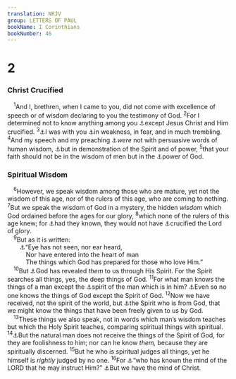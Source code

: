 ```yaml
---
translation: NKJV
group: LETTERS OF PAUL
bookName: I Corinthians 
bookNumber: 46
---
```


<div class="title"><h1>2</h1><h3>Christ Crucified</h3></div>
<span class="verse 1co_2_1"> <sup>1</sup>And I, brethren, when I came to you, did not come with excellence of speech or of wisdom declaring to you the testimony of God. </span>
<span class="verse 1co_2_2"><sup>2</sup>For I determined not to know anything among you <a data-toggle="tooltip" data-placement="bottom" title="1 Cor. 1:23; Gal. 6:14">⚓</a>except Jesus Christ and Him crucified. </span>
<span class="verse 1co_2_3"><sup>3</sup><a data-toggle="tooltip" data-placement="bottom" title="Acts 18:1">⚓</a>I was with you <a data-toggle="tooltip" data-placement="bottom" title="(2 Cor. 4:7)">⚓</a>in weakness, in fear, and in much trembling. </span>
<span class="verse 1co_2_4"><sup>4</sup>And my speech and my preaching <a data-toggle="tooltip" data-placement="bottom" title="2 Pet. 1:16">⚓</a><i>were</i> not with persuasive words of human wisdom, <a data-toggle="tooltip" data-placement="bottom" title="Rom. 15:19; 1 Cor. 4:20">⚓</a>but in demonstration of the Spirit and of power, </span>
<span class="verse 1co_2_5"><sup>5</sup>that your faith should not be in the wisdom of men but in the <a data-toggle="tooltip" data-placement="bottom" title="Rom. 1:16; 1 Thess. 1:5">⚓</a>power of God.<br/></span>
<div class="title"><h3>Spiritual Wisdom</h3></div>
<span class="verse 1co_2_6"> <sup>6</sup>However, we speak wisdom among those who are mature, yet not the wisdom of this age, nor of the rulers of this age, who are coming to nothing. </span>
<span class="verse 1co_2_7"><sup>7</sup>But we speak the wisdom of God in a mystery, the hidden <i>wisdom</i> which God ordained before the ages for our glory, </span>
<span class="verse 1co_2_8"><sup>8</sup>which none of the rulers of this age knew; for <a data-toggle="tooltip" data-placement="bottom" title="Luke 23:34">⚓</a>had they known, they would not have <a data-toggle="tooltip" data-placement="bottom" title="Matt. 27:33–50">⚓</a>crucified the Lord of glory.<br/></span>
<span class="verse 1co_2_9"> <sup>9</sup>But as it is written:<br/>  <a data-toggle="tooltip" data-placement="bottom" title="(Is. 64:4; 65:17)">⚓</a>“Eye has not seen, nor ear heard,<br/>   Nor have entered into the heart of man<br/>   The things which God has prepared for those who love Him.”<br/></span>
<span class="verse 1co_2_10"> <sup>10</sup>But <a data-toggle="tooltip" data-placement="bottom" title="Matt. 11:25; 13:11; 16:17; (Gal. 1:12; Eph. 3:3, 5)">⚓</a>God has revealed <i>them</i> to us through His Spirit. For the Spirit searches all things, yes, the deep things of God. </span>
<span class="verse 1co_2_11"><sup>11</sup>For what man knows the things of a man except the <a data-toggle="tooltip" data-placement="bottom" title="Job 32:8; Eccl. 12:7; (1 Cor. 6:20; James 2:26)">⚓</a>spirit of the man which is in him? <a data-toggle="tooltip" data-placement="bottom" title="Rom. 11:33">⚓</a>Even so no one knows the things of God except the Spirit of God. </span>
<span class="verse 1co_2_12"><sup>12</sup>Now we have received, not the spirit of the world, but <a data-toggle="tooltip" data-placement="bottom" title="(Rom. 8:15)">⚓</a>the Spirit who is from God, that we might know the things that have been freely given to us by God.<br/></span>
<span class="verse 1co_2_13"> <sup>13</sup>These things we also speak, not in words which man’s wisdom teaches but which the Holy Spirit teaches, comparing spiritual things with spiritual. </span>
<span class="verse 1co_2_14"><sup>14</sup><a data-toggle="tooltip" data-placement="bottom" title="Matt. 16:23">⚓</a>But the natural man does not receive the things of the Spirit of God, for they are foolishness to him; nor can he know <i>them,</i> because they are spiritually discerned. </span>
<span class="verse 1co_2_15"><sup>15</sup>But he who is spiritual judges all things, yet he himself is <i>rightly</i> judged by no one. </span>
<span class="verse 1co_2_16"><sup>16</sup>For <a data-toggle="tooltip" data-placement="bottom" title="Job 15:8; Is. 40:13; Rom. 11:34">⚓</a>“who has known the mind of the LORD that he may instruct Him?” <a data-toggle="tooltip" data-placement="bottom" title="(John 15:15)">⚓</a>But we have the mind of Christ.<br/></span>
